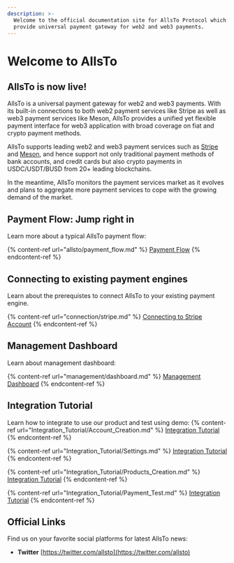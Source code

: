```yaml
---
description: >-
  Welcome to the official documentation site for AllsTo Protocol which aims to
  provide universal payment gateway for web2 and web3 payments.
---
```


# Welcome to AllsTo

## AllsTo is now live!

AllsTo is a universal payment gateway for web2 and web3 payments. With its built-in connections to both web2 payment services like Stripe as well as web3 payment services like Meson, AllsTo provides a unified yet flexible payment interface for web3 application with broad coverage on fiat and crypto payment methods.

AllsTo supports leading web2 and web3 payment services such as [Stripe](https://stripe.com) and [Meson](https://meson.fi), and hence support not only traditional payment methods of bank accounts, and credit cards but also crypto payments in USDC/USDT/BUSD from 20+ leading blockchains.

In the meantime, AllsTo monitors the payment services market as it evolves and plans to aggregate more payment services to cope with the growing demand of the market.


## Payment Flow: Jump right in

Learn more about a typical AllsTo payment flow:

{% content-ref url="allsto/payment_flow.md" %}
[Payment Flow](allsto/payment_flow.md)
{% endcontent-ref %}


## Connecting to existing payment engines

Learn about the prerequistes to connect AllsTo to your existing payment engine.

{% content-ref url="connection/stripe.md" %}
[Connecting to Stripe Account](connection/stripe.md)
{% endcontent-ref %}

## Management Dashboard

Learn about management dashboard:

{% content-ref url="management/dashboard.md" %}
[Management Dashboard](management/dashboard.md)
{% endcontent-ref %}

## Integration Tutorial

Learn how to integrate to use our product and test using demo:
{% content-ref url="Integration_Tutorial/Account_Creation.md" %}
[Integration Tutorial](Integration_Tutorial/Account_Creation.md)
{% endcontent-ref %}

{% content-ref url="Integration_Tutorial/Settings.md" %}
[Integration Tutorial](Integration_Tutorial/Settings.md)
{% endcontent-ref %}

{% content-ref url="Integration_Tutorial/Products_Creation.md" %}
[Integration Tutorial](Integration_Tutorial/Products_Creation.md)
{% endcontent-ref %}

{% content-ref url="Integration_Tutorial/Payment_Test.md" %}
[Integration Tutorial](Integration_Tutorial/Payment_Test.md)
{% endcontent-ref %}


## Official Links

Find us on your favorite social platforms for latest AllsTo news:

* **Twitter** [https://twitter.com/allsto](https://twitter.com/allsto)